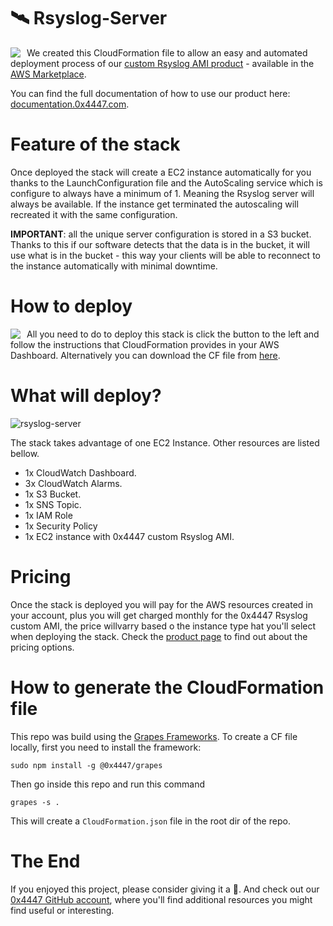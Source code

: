 # 🛰 Rsyslog-Server

<img align="left" style="float: left; margin: 0 10px 0 0;" src="https://raw.githubusercontent.com/0x4447/0x4447_product_rsyslog/assets/product.png">

We created this CloudFormation file to allow an easy and automated deployment process of our [custom Rsyslog AMI product](https://aws.amazon.com/marketplace/pp/B07YN9CCV4/) - available in the [AWS Marketplace](https://aws.amazon.com/marketplace/seller-profile?id=80edcebf-11fb-4c36-a3f4-49eb40b518a3). 

You can find the full documentation of how to use our product here: [documentation.0x4447.com](https://documentation.0x4447.com/products/cloud/aws-marketplace/rsyslog-server.html).

# Feature of the stack

Once deployed the stack will create a EC2 instance automatically for you thanks to the LaunchConfiguration file and the AutoScaling service which is configure to always have a minimum of 1. Meaning the Rsyslog server will always be available. If the instance get terminated the autoscaling will recreated it with the same configuration. 

**IMPORTANT**: all the unique server configuration is stored in a S3 bucket. Thanks to this if our software detects that the data is in the bucket, it will use what is in the bucket - this  way your clients will be able to reconnect to the instance automatically with minimal downtime. 

# How to deploy

<a target="_blank" href="https://console.aws.amazon.com/cloudformation/home#/stacks/new?stackName=zer0x4447-rsyslog&templateURL=https://s3.amazonaws.com/0x4447-drive-cloudformation/rsyslog-server.json">
<img align="left" style="float: left; margin: 0 10px 0 0;" src="https://s3.amazonaws.com/cloudformation-examples/cloudformation-launch-stack.png"></a>

All you need to do to deploy this stack is click the button to the left and follow the instructions that CloudFormation provides in your AWS Dashboard. Alternatively you can download the CF file from [here](https://s3.amazonaws.com/0x4447-drive-cloudformation/rsyslog-server.json).

# What will deploy?

![rsyslog-server](https://raw.githubusercontent.com/0x4447/0x4447_product_rsyslog/assets/diagram.png)

The stack takes advantage of one EC2 Instance. Other resources are listed bellow.

- 1x CloudWatch Dashboard.
- 3x CloudWatch Alarms.
- 1x S3 Bucket.
- 1x SNS Topic.
- 1x IAM Role
- 1x Security Policy
- 1x EC2 instance with 0x4447 custom Rsyslog AMI.

# Pricing

Once the stack is deployed you will pay for the AWS resources created in your account, plus you will get charged monthly for the 0x4447 Rsyslog custom AMI, the price willvarry based o the instance type hat you'll select when deploying the stack. Check the [product page](https://aws.amazon.com/marketplace/pp/B07YN9CCV4/) to find out about the pricing options.

# How to generate the CloudFormation file

This repo was build using the [Grapes Frameworks](https://www.npmjs.com/package/@0x4447/grapes). To create a CF file locally, first you need to install the framework:

```
sudo npm install -g @0x4447/grapes
```

Then go inside this repo and run this command

```
grapes -s .
```

This will create a `CloudFormation.json` file in the root dir of the repo.

# The End

If you enjoyed this project, please consider giving it a 🌟. And check out our [0x4447 GitHub account](https://github.com/0x4447), where you'll find additional resources you might find useful or interesting.